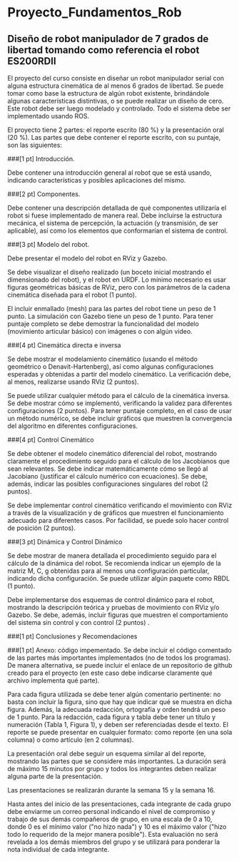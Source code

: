 # Proyecto_Fundamentos_Rob

## Diseño de robot manipulador de 7 grados de libertad tomando como referencia el robot ES200RDII

El proyecto del curso consiste en diseñar un robot manipulador serial con alguna estructura cinemática de al menos 6 grados de libertad. Se puede tomar como base la estructura de algún robot existente, brindándole algunas características distintivas, o se puede realizar un diseño de cero. Este robot debe ser luego modelado y controlado. Todo el sistema debe ser implementado usando ROS.

El proyecto tiene 2 partes: el reporte escrito (80 %) y la presentación oral (20 %). Las partes que debe contener el reporte escrito, con su puntaje, son las siguientes:

###[1 pt] Introducción. 

Debe contener una introducción general al robot que se está usando, indicando características y posibles aplicaciones del mismo.

###[2 pt] Componentes. 

Debe contener una descripción detallada de qué componentes utilizaría el robot si fuese implementado de manera real. Debe incluirse la estructura mecánica, el sistema de percepción, la actuación (y transmisión, de ser aplicable), así como los elementos que conformarían el sistema de control.

###[3 pt] Modelo del robot. 

Debe presentar el modelo del robot en RViz y Gazebo.

Se debe visualizar el diseño realizado (un boceto inicial mostrando el dimensionado del robot), y el robot en URDF. Lo mínimo necesario es usar figuras geométricas básicas de RViz, pero con los parámetros de la cadena cinemática diseñada para el robot (1 punto).

El incluir enmallado (mesh) para las partes del robot tiene un peso de 1 punto.
La simulación con Gazebo tiene un peso de 1 punto. Para tener puntaje completo se debe demostrar la funcionalidad del modelo (movimiento articular básico) con imágenes o con algún video.

###[4 pt] Cinemática directa e inversa

Se debe mostrar el modelamiento cinemático (usando el método geométrico o Denavit-Hartenberg), así como algunas configuraciones esperadas y obtenidas a partir del modelo cinemático. La verificación debe, al menos, realizarse usando RViz (2 puntos).

Se puede utilizar cualquier método para el cálculo de la cinemática inversa. Se debe mostrar cómo se implementó, verificando la validez para diferentes configuraciones (2 puntos). Para tener puntaje completo, en el caso de usar un método numérico, se debe incluir gráficos que muestren la convergencia del algoritmo en diferentes configuraciones.

###[4 pt] Control Cinemático

Se debe obtener el modelo cinemático diferencial del robot, mostrando claramente el procedimiento seguido para el cálculo de los Jacobianos que sean relevantes. Se debe indicar matemáticamente cómo se llegó al Jacobiano (justificar el cálculo numérico con ecuaciones). Se debe, además, indicar las posibles configuraciones singulares del robot (2 puntos).

Se debe implementar control cinemático verificando el movimiento con RViz a través de la visualización y de gráficos que muestren el funcionamiento adecuado para diferentes casos. Por facilidad, se puede solo hacer control de posición (2 puntos).

###[3 pt] Dinámica y Control Dinámico

Se debe mostrar de manera detallada el procedimiento seguido para el cálculo de la dinámica del robot. Se recomienda indicar un ejemplo de la matriz M, C, g obtenidas para al menos una configuración particular, indicando dicha configuración. Se puede utilizar algún paquete como RBDL (1 punto).

Debe implementarse dos esquemas de control dinámico para el robot, mostrando la descripción teórica y pruebas de movimiento con RViz y/o Gazebo. Se debe, además, incluir figuras que muestren el comportamiento del sistema sin control y con control (2 puntos) .

###[1 pt] Conclusiones y Recomendaciones

###[1 pt] Anexo: código impementado. Se debe incluir el código comentado de las partes más importantes implementados (no de todos los programas). De manera alternativa, se puede incluir el enlace de un repositorio de github creado para el proyecto (en este caso debe indicarse claramente qué archivo implementa qué parte).

Para cada figura utilizada se debe tener algún comentario pertinente: no basta con incluir la figura, sino que hay que indicar qué se muestra en dicha figura. Además, la adecuada redacción, ortografía y orden tendrá un peso de 1 punto. Para la redacción, cada figura y tabla debe tener un título y numeración (Tabla 1, Figura 1), y deben ser referenciadas desde el texto. El reporte se puede presentar en cualquier formato: como reporte (en una sola columna) o como artículo (en 2 columnas).

La presentación oral debe seguir un esquema similar al del reporte, mostrando las partes que se considere más importantes. La duración será de máximo 15 minutos por grupo y todos los integrantes deben realizar alguna parte de la presentación.

Las presentaciones se realizarán durante la semana 15 y la semana 16.

Hasta antes del inicio de las presentaciones, cada integrante de cada grupo debe enviarme un correo personal indicando el nivel de compromiso y trabajo de sus demás compañeros de grupo, en una escala de 0 a 10, donde 0 es el mínimo valor ("no hizo nada") y 10 es el máximo valor ("hizo todo lo requerido de la mejor manera posible"). Esta evaluación no será revelada a los demás miembros del grupo y se utilizará para ponderar la nota individual de cada integrante. 